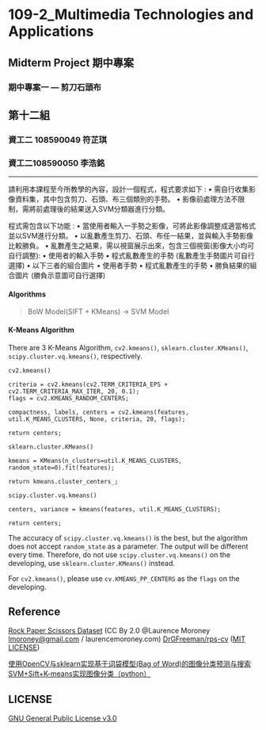 # 109-2_Multimedia Technologies and Applications
## Midterm Project 期中專案
### 期中專案一 — 剪刀石頭布

## 第十二組
### 資工二 108590049 符芷琪
### 資工二108590050 李浩銘

-----
請利用本課程至今所教學的內容，設計一個程式，程式要求如下 :
• 需自行收集影像資料集，其中包含剪刀、石頭、布三個類別的手勢。
• 影像前處理方法不限制，需將前處理後的結果送入SVM分類器進行分類。

程式需包含以下功能 :
• 當使用者輸入一手勢之影像，可將此影像調整成適當格式並以SVM進行分類。
• 以亂數產生剪刀、石頭、布任一結果，並與輸入手勢影像比較勝負。
• 亂數產生之結果，需以視窗展示出來，包含三個視窗(影像大小均可自行調整):
• 使用者的輸入手勢
• 程式亂數產生的手勢 (亂數產生手勢圖片可自行選擇)
• 以下三者的組合圖片
• 使用者手勢
• 程式亂數產生的手勢
• 勝負結果的組合圖片 (勝負示意圖可自行選擇)

#### Algorithms
> BoW Model(SIFT + KMeans) -> SVM Model

#### K-Means Algorithm
There are 3 K-Means Algorithm, `cv2.kmeans()`, `sklearn.cluster.KMeans()`, `scipy.cluster.vq.kmeans()`, respectively.

`cv2.kmeans()`

    criteria = cv2.kmeans(cv2.TERM_CRITERIA_EPS + cv2.TERM_CRITERIA_MAX_ITER, 20, 0.1);
    flags = cv2.KMEANS_RANDOM_CENTERS;

    compactness, labels, centers = cv2.kmeans(features, util.K_MEANS_CLUSTERS, None, criteria, 20, flags);

    return centers;

`sklearn.cluster.KMeans()`

    kmeans = KMeans(n_clusters=util.K_MEANS_CLUSTERS, random_state=0).fit(features);

    return kmeans.cluster_centers_;

`scipy.cluster.vq.kmeans()`

    centers, variance = kmeans(features, util.K_MEANS_CLUSTERS);

    return centers;

The accuracy of `scipy.cluster.vq.kmeans()` is the best, but the algorithm does not accept `random_state` as a parameter.
The output will be different every time.
Therefore, do not use `scipy.cluster.vq.kmeans()` on the developing, use `sklearn.cluster.KMeans()` instead.

For `cv2.kmeans()`, please use `cv.KMEANS_PP_CENTERS` as the `flags` on the developing.


## Reference
[Rock Paper Scissors Dataset](http://www.laurencemoroney.com/rock-paper-scissors-dataset/) (CC By 2.0 @Laurence Moroney lmoroney@gmail.com / laurencemoroney.com)
[DrGFreeman/rps-cv](https://github.com/DrGFreeman/rps-cv) ([MIT LICENSE](https://github.com/DrGFreeman/rps-cv/blob/master/LICENSE))

[使用OpenCV与sklearn实现基于词袋模型(Bag of Word)的图像分类预测与搜索](https://cloud.tencent.com/developer/article/1165870)
[SVM+Sift+K-means实现图像分类（python）](https://blog.csdn.net/weixin_42486554/article/details/103732613)


## LICENSE
[GNU General Public License v3.0](./LICENSE)
